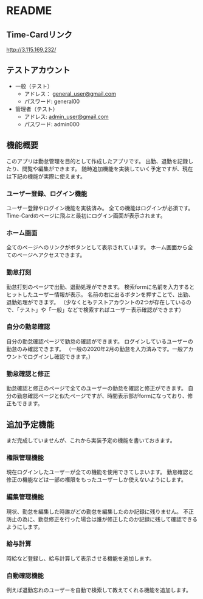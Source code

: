 # README

## Time-Cardリンク
http://3.115.169.232/

## テストアカウント
- 一般（テスト）
  - アドレス： general_user@gmail.com
  - パスワード: general00
- 管理者（テスト）
  - アドレス: admin_user@gmail.com
  - パスワード: admin000

## 機能概要
このアプリは勤怠管理を目的として作成したアプリです。
出勤、退勤を記録したり、閲覧や編集ができます。
随時追加機能を実装していく予定ですが、現在は下記の機能が実際に使えます。

### ユーザー登録、ログイン機能
ユーザー登録やログイン機能を実装済み。
全ての機能はログインが必須です。Time-Cardのページに飛ぶと最初にログイン画面が表示されます。

### ホーム画面
全てのページへのリンクがボタンとして表示されています。
ホーム画面から全てのページへアクセスできます。

### 勤怠打刻
勤怠打刻のページで出勤、退勤処理ができます。
検索formに名前を入力するとヒットしたユーザー情報が表示。
名前の右に出るボタンを押すことで、出勤、退勤処理ができます。
（少なくともテストアカウントの2つが存在しているので、「テスト」や「一般」などで検索すればユーザー表示確認ができます）

### 自分の勤怠確認
自分の勤怠確認ページで勤怠の確認ができます。
ログインしているユーザーの勤怠のみ確認できます。
（一般の2020年2月の勤怠を入力済みです。一般アカウントでログインし確認できます。）

### 勤怠確認と修正
勤怠確認と修正のページで全てのユーザーの勤怠を確認と修正ができます。
自分の勤怠確認ページと似たページですが、時間表示部がformになっており、修正もできます。

## 追加予定機能
まだ完成していませんが、これから実装予定の機能を書いておきます。

### 権限管理機能
現在ログインしたユーザーが全ての機能を使用できてしまいます。
勤怠確認と修正の機能などは一部の権限をもったユーザーしか使えないようにします。

### 編集管理機能
現状、勤怠を編集した時誰がどの勤怠を編集したのか記録に残りません。
不正防止の為に、勤怠修正を行った場合は誰が修正したのか記録に残して確認できるようにします。

### 給与計算
時給など登録し、給与計算して表示させる機能を追加します。

### 自動確認機能
例えば退勤忘れのユーザーを自動で検索して教えてくれる機能を追加します。
